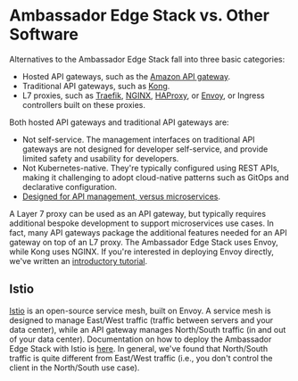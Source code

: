 # Ambassador Edge Stack vs. Other Software

Alternatives to the Ambassador Edge Stack fall into three basic categories:

* Hosted API gateways, such as the [Amazon API gateway](https://aws.amazon.com/api-gateway/).
* Traditional API gateways, such as [Kong](https://konghq.org/).
* L7 proxies, such as [Traefik](https://traefik.io/), [NGINX](http://nginx.org/), [HAProxy](http://www.haproxy.org/), or [Envoy](https://www.envoyproxy.io), or Ingress controllers built on these proxies.

Both hosted API gateways and traditional API gateways are:

* Not self-service. The management interfaces on traditional API gateways are not designed for developer self-service, and provide limited safety and usability for developers.
* Not Kubernetes-native. They're typically configured using REST APIs, making it challenging to adopt cloud-native patterns such as GitOps and declarative configuration.
* [Designed for API management, versus microservices](../topics/concepts/microservices-api-gateways).

A Layer 7 proxy can be used as an API gateway, but typically requires additional bespoke development to support microservices use cases. In fact, many API gateways package the additional features needed for an API gateway on top of an L7 proxy. The Ambassador Edge Stack uses Envoy, while Kong uses NGINX. If you're interested in deploying Envoy directly, we've written an [introductory tutorial](https://www.datawire.io/guide/traffic/getting-started-lyft-envoy-microservices-resilience/).

## Istio

[Istio](https://istio.io) is an open-source service mesh, built on Envoy. A service mesh is designed to manage East/West traffic (traffic between servers and your data center), while an API gateway manages North/South traffic (in and out of your data center). Documentation on how to deploy the Ambassador Edge Stack with Istio is [here](../howtos/istio). In general, we've found that North/South traffic is quite different from East/West traffic (i.e., you don't control the client in the North/South use case).
